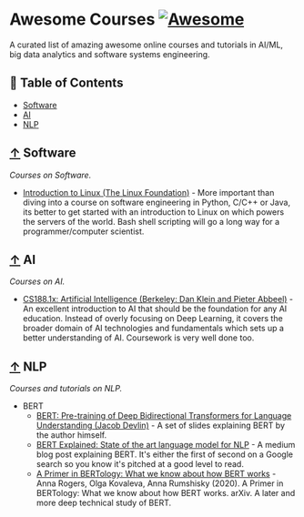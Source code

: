# Awesome Courses [![Awesome](https://cdn.rawgit.com/sindresorhus/awesome/d7305f38d29fed78fa85652e3a63e154dd8e8829/media/badge.svg)](https://github.com/eugenesiow/awesome-courses)

A curated list of amazing awesome online courses and tutorials in AI/ML, big data analytics and software systems engineering.

## 📖 Table of Contents

 - [Software](#-software)
 - [AI](#-ai)
 - [NLP](#-nlp)

## [↑](#contents) Software

*Courses on Software.*

* [Introduction to Linux (The Linux Foundation)](https://training.linuxfoundation.org/training/introduction-to-linux/) - More important than diving into a course on software engineering in Python, C/C++ or Java, its better to get started with an introduction to Linux on which powers the servers of the world. Bash shell scripting will go a long way for a programmer/computer scientist.

## [↑](#contents) AI

*Courses on AI.*

* [CS188.1x: Artificial Intelligence (Berkeley: Dan Klein and Pieter Abbeel)](https://www.classcentral.com/course/edx-cs188-1x-artificial-intelligence-445) - An excellent introduction to AI that should be the foundation for any AI education. Instead of overly focusing on Deep Learning, it covers the broader domain of AI technologies and fundamentals which sets up a better understanding of AI. Coursework is very well done too.

## [↑](#contents) NLP

*Courses and tutorials on NLP.*

* BERT
    * [BERT: Pre-training of Deep Bidirectional Transformers for Language Understanding (Jacob Devlin)](https://nlp.stanford.edu/seminar/details/jdevlin.pdf) - A set of slides explaining BERT by the author himself.
    * [BERT Explained: State of the art language model for NLP](https://towardsdatascience.com/bert-explained-state-of-the-art-language-model-for-nlp-f8b21a9b6270) - A medium blog post explaining BERT. It's either the first of second on a Google search so you know it's pitched at a good level to read.
    * [A Primer in BERTology: What we know about how BERT works](https://arxiv.org/pdf/2002.12327v1.pdf) - Anna Rogers, Olga Kovaleva, Anna Rumshisky (2020). A Primer in BERTology: What we know about how BERT works. arXiv. A later and more deep technical study of BERT.